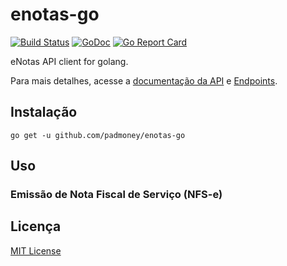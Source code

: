 # enotas-go

[![Build Status](https://travis-ci.org/padmoney/enotas-go.svg?branch=master)](https://travis-ci.org/padmoney/enotas-go)
[![GoDoc](https://godoc.org/github.com/padmoney/enotas-go?status.svg)](https://godoc.org/github.com/padmoney/enotas-go)
[![Go Report Card](https://goreportcard.com/badge/github.com/padmoney/enotas-go)](https://goreportcard.com/report/github.com/padmoney/enotas-go)

eNotas API client for golang.

Para mais detalhes, acesse a [documentação da API](https://docs.enotasgw.com.br/docs) e [Endpoints](https://docs.enotasgw.com.br/v1/reference).

## Instalação

```
go get -u github.com/padmoney/enotas-go
```

## Uso

### Emissão de Nota Fiscal de Serviço (NFS-e)


## Licença

[MIT License](https://github.com/padmoney/enotas-go/blob/master/LICENSE)
